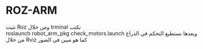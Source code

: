 # ROZ-ARM

نثبت  Roz  ومن خلال trminal   نكتب   
roslaunch robot_arm_pkg check_motors.launch
 وبعدها نستطيغ   التحكم في الذراع   من خلال Rviz  كما هو مبين في الصور 
